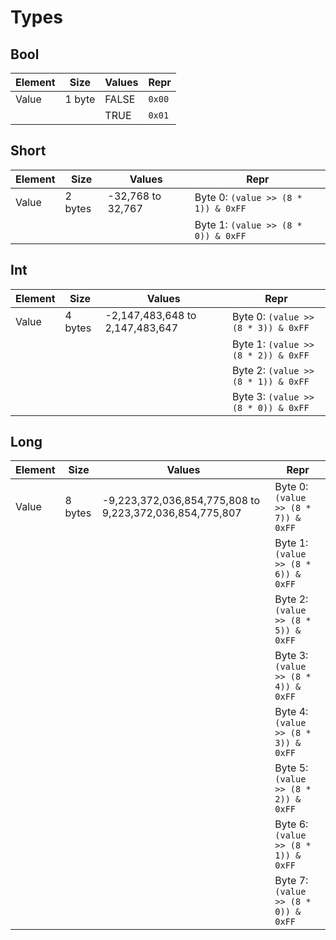 # Types

## Bool

| Element | Size   | Values | Repr   |
|---------|--------|--------|--------|
| Value   | 1 byte | FALSE  | `0x00` |
|         |        | TRUE   | `0x01` |

## Short

| Element | Size    | Values            | Repr                                |
|---------|---------|-------------------|-------------------------------------|
| Value   | 2 bytes | -32,768 to 32,767 | Byte 0: `(value >> (8 * 1)) & 0xFF` |
|         |         |                   | Byte 1: `(value >> (8 * 0)) & 0xFF` |

## Int

| Element | Size    | Values                          | Repr                                |
|---------|---------|---------------------------------|-------------------------------------|
| Value   | 4 bytes | -2,147,483,648 to 2,147,483,647 | Byte 0: `(value >> (8 * 3)) & 0xFF` |
|         |         |                                 | Byte 1: `(value >> (8 * 2)) & 0xFF` |
|         |         |                                 | Byte 2: `(value >> (8 * 1)) & 0xFF` |
|         |         |                                 | Byte 3: `(value >> (8 * 0)) & 0xFF` |

## Long

| Element | Size    | Values                                                  | Repr                                |
|---------|---------|---------------------------------------------------------|-------------------------------------|
| Value   | 8 bytes | -9,223,372,036,854,775,808 to 9,223,372,036,854,775,807 | Byte 0: `(value >> (8 * 7)) & 0xFF` |
|         |         |                                                         | Byte 1: `(value >> (8 * 6)) & 0xFF` |
|         |         |                                                         | Byte 2: `(value >> (8 * 5)) & 0xFF` |
|         |         |                                                         | Byte 3: `(value >> (8 * 4)) & 0xFF` |
|         |         |                                                         | Byte 4: `(value >> (8 * 3)) & 0xFF` |
|         |         |                                                         | Byte 5: `(value >> (8 * 2)) & 0xFF` |
|         |         |                                                         | Byte 6: `(value >> (8 * 1)) & 0xFF` |
|         |         |                                                         | Byte 7: `(value >> (8 * 0)) & 0xFF` |
